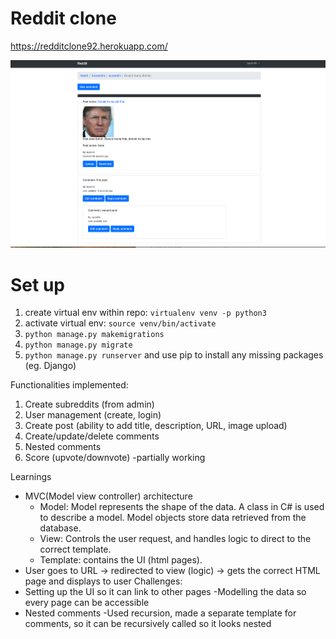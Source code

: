# Reddit clone

https://redditclone92.herokuapp.com/

![Homepage](static/img/screenshot.png)

# Set up
1. create virtual env within repo: `virtualenv venv -p python3`
2. activate virtual env: `source venv/bin/activate`
3. `python manage.py makemigrations`
4. `python manage.py migrate`
5. `python manage.py runserver` and use pip to install any missing packages (eg. Django)

Functionalities implemented:
1. Create subreddits (from admin)
2. User management (create, login)
3. Create post (ability to add title, description, URL, image upload)
4. Create/update/delete comments
5. Nested comments
6. Score (upvote/downvote) -partially working




Learnings
- MVC(Model view controller) architecture
  - Model: Model represents the shape of the data. A class in C# is used to describe a model. Model objects store data retrieved from the database.
  - View: Controls the user request, and handles logic to direct to the correct template.
  - Template: contains the UI (html pages).
- User goes to URL -> redirected to view (logic) -> gets the correct HTML page and displays to user
Challenges:
- Setting up the UI so it can link to other pages
  -Modelling the data so every page can be accessible 
- Nested comments
  -Used recursion, made a separate template for comments, so it can be recursively called so it looks nested
